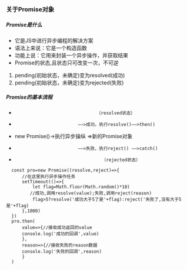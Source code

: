 ### 关于Promise对象
##### Promise是什么
* 它是JS中进行异步编程的解决方案
* 语法上来说：它是一个构造函数
* 功能上说：它用来封装一个异步操作，并获取结果
* Promise的状态,且状态只可改变一次，不可逆
 1. pending(初始状态，未确定)变为resolved(成功)
 2. pending(初始状态，未确定)变为rejected(失败) 
##### Promise的基本流程
*                                    （resolved状态）
*                             ——>成功，执行resolve()——>then()
* new Promise()->执行异步操纵                                  =>新的Promise对象
*                             ——>失败，执行reject() ——>catch()
*                                      （rejected状态）
```
  const pro=new Promise((resolve,reject)=>{
      //在这里执行异步操作任务
      setTimeout(()=>{
          let flag=Math.floor(Math.random()*10)
         //成功,调用resolve(value);失败,调用reject(reason)
          flag>5?resolve('成功大于5了是'+flag):reject('失败了,没有大于5是'+flag)
      },1000)
  })
  pro.then(
      value=>{//接收成功返回的value
      console.log('成功的回调',value)
      },
      reason=>{//接收失败的reason数据
      console.log('失败的回调',reason)
      }
  )
```